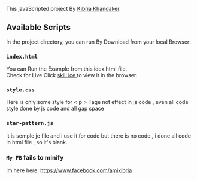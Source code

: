 This javaScripted project By [Kibria Khandaker](http://skillice.com/).

## Available Scripts

In the project directory, you can run By Download from your local Browser:

### `index.html`

You can Run the Example from this idex.html file.<br />
Check for Live Click [skill ice ](http://skillice.com/) to view it in the browser.

### `style.css`

Here is only some style for < p > Tage not effect in js code , even all code style done by js code and all gap space<br />

### `star-pattern.js`

it is semple je file and i use it for code but there is no code , i done all code in html file , so it's blank.<br />


### `My FB` fails to minify

im here here: https://www.facebook.com/amikibria

